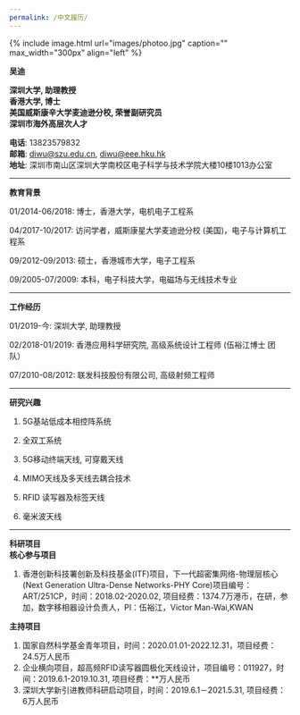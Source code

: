 ```yaml
---
permalink: /中文履历/
---
```



{% include image.html url="images/photoo.jpg" caption="" max_width="300px" align="left" %}

**吴迪**<br />

**深圳大学, 助理教授**<br />
**香港大学, 博士**<br />
**美国威斯康辛大学麦迪逊分校, 荣誉副研究员**<br />
**深圳市海外高层次人才**<br />  

**电话**: 13823579832<br /> 
**邮箱**: diwu@szu.edu.cn, diwu@eee.hku.hk<br /> 
**地址**: 深圳市南山区深圳大学南校区电子科学与技术学院大楼10楼1013办公室<br />     

***
**教育背景**

01/2014-06/2018:  博士，香港大学，电机电子工程系<br />	
	 
04/2017-10/2017:  访问学者，威斯康星大学麦迪逊分校 (美国)，电子与计算机工程系<br /> 
      
09/2012-09/2013:  硕士，香港城市大学，电子工程系<br />  
                  	                                                   
09/2005-07/2009:  本科，电子科技大学，电磁场与无线技术专业<br />

***
**工作经历**  

01/2019-今: 深圳大学,  助理教授<br /> 

02/2018-01/2019: 香港应用科学研究院,  高级系统设计工程师 (伍裕江博士 团队）<br />

07/2010-08/2012: 联发科技股份有限公司,  高级射频工程师<br />

***
**研究兴趣**

1. 5G基站低成本相控阵系统

2. 全双工系统

3. 5G移动终端天线, 可穿戴天线

4. MIMO天线及多天线去耦合技术

5. RFID 读写器及标签天线

6. 毫米波天线<br />

***
**科研项目**<br />
**核心参与项目** <br /> 
1. 香港创新科技署创新及科技基金(ITF)项目，下一代超密集网络-物理层核心(Next Generation Ultra-Dense Networks-PHY Core)项目编号：ART/251CP，时间：2018.02-2020.02, 项目经费：1374.7万港币，在研，参加，数字移相器设计负责人，PI：伍裕江，Victor Man-Wai,KWAN


**主持项目** <br /> 
1. 国家自然科学基金青年项目，时间：2020.01.01-2022.12.31，项目经费：24.5万人民币 <br />
2. 企业横向项目，超高频RFID读写器圆极化天线设计，项目编号：011927，时间：2019.6.1-2019.10.31, 项目经费：**万人民币 <br />
3. 深圳大学新引进教师科研启动项目，时间：2019.6.1－2021.5.31, 项目经费： 6万人民币<br />
